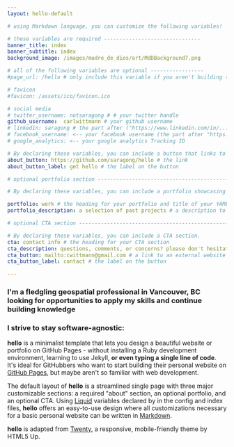 ```yaml
---
layout: hello-default

# using Markdown language, you can customize the following variables!

# these variables are required -------------------------------
banner_title: index
banner_subtitle: index
background_image: /images/madre_de_dios/art/MdDBackground7.png

# all of the following variables are optional -----------------
#page_url: /hello # only include this variable if you aren't building the page to your primary domain 

# favicon
#favicon: /assets/ico/favicon.ico

# social media
# twitter_username: notsaragong # # your twitter handle
github_username:  carlwittmann # your github username
# linkedin: saragong # the part after ("https://www.linkedin.com/in/...")
# facebook_username: <-- your facebook username (the part after "https://www.facebook.com/...")
# google_analytics: <-- your google analytics Tracking ID

# By declaring these variables, you can include a button that links to an external website or to media.
about_button: https://github.com/saragong/hello # the link
about_button_label: get hello # the label on the button

# optional portfolio section ------------------------------------------

# By declaring these variables, you can include a portfolio showcasing your work and organize your portfolio's items into a custom layout, all without adding any CSS. In addition, you must 1) create an HTML file in the_includes folder for each project with the text you'd like to display, and 2) create a YAML file in the _data folder describing the order in which each project should be shown and categorized. See `/includes/example.html` and `/_data/work.yml` for examples.

portfolio: work # the heading for your portfolio and title of your YAML file
portfolio_description: a selection of past projects # a description to be desplayed below the heading and above the content

# optional CTA section --------------------------------------------------

# By declaring these variables, you can include a CTA section.
cta: contact info # the heading for your CTA section
cta_description: questions, comments, or concerns? please don't hesitate to reach out. # a description to be desplayed below the heading and above the content
cta_button: mailto:cwittmann@gmail.com # a link to an external website or to media
cta_button_label: contact # the label on the button

---			
```

[//]: # (write a bit about yourself here)
### I'm a **fledgling geospatial professional** in Vancouver, BC looking for opportunities to apply my skills and continue building knowledge 

### I strive to stay **software-agnostic**: 
  
**hello** is a minimalist template that lets you design a beautiful website or portfolio on GitHub Pages - without installing a Ruby
development environment, learning to use Jekyll, **or even typing a single line of code**. It's ideal for GitHubbers
who want to start building their personal website on [GitHub Pages](https://pages.github.com/), but maybe aren't so familiar with web development.
  

The default layout of **hello** is a streamlined single page with three major customizable sections: a required "about" section, an optional portfolio, and an optional CTA. Using [Liquid](https://shopify.github.io/liquid/) variables declared by in the config and index files, **hello** offers an easy-to-use design where all customizations necessary for a basic personal website can be written in [Markdown](https://www.markdownguide.org/basic-syntax/).  


**hello** is adapted from [Twenty](https://html5up.net/twenty), a responsive, mobile-friendly theme by HTML5 Up.
